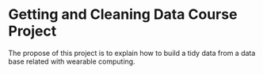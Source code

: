 # Getting and Cleaning Data Course Project
The propose of this project is to explain how to build a tidy data from a data base related with wearable computing.

